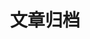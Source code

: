 ---
title: "文章归档" # 归档页面的标题，您可以根据需要自定义
layout: "archives" # 使用的布局模板，确保与归档页面兼容
description: "欢迎来到文章归档页面，浏览过去的博客文章" # 页面描述，介绍了页面的用途
summary: "文章归档" # 页面摘要，简洁地概括了页面的主题
---